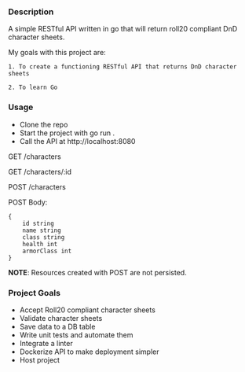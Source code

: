 ### Description
A simple RESTful API written in go that will return roll20 compliant DnD character sheets. 

My goals with this project are: 

    1. To create a functioning RESTful API that returns DnD character sheets
    
    2. To learn Go

### Usage
* Clone the repo
* Start the project with go run .
* Call the API at http://localhost:8080

GET /characters

GET /characters/:id

POST /characters

POST Body:

```
{
	id string
	name string
	class string
	health int
	armorClass int
}
```

**NOTE**: Resources created with POST are not persisted. 

### Project Goals

* Accept Roll20 compliant character sheets
* Validate character sheets
* Save data to a DB table
* Write unit tests and automate them
* Integrate a linter
* Dockerize API to make deployment simpler
* Host project
